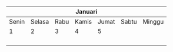 <table>
<thead>
  <tr>
    <th colspan="7">Januari</th>
  </tr>
</thead>
<tbody>
  <tr>
    <td>Senin</td>
    <td>Selasa</td>
    <td>Rabu</td>
    <td>Kamis</td>
    <td>Jumat</td>
    <td>Sabtu</td>
    <td>Minggu</td>
  </tr>
  <tr>
    <td>1</td>
    <td>2</td>
    <td>3</td>
    <td>4</td>
    <td>5</td>
    <td></td>
    <td></td>
  </tr>
  <tr>
    <td></td>
    <td></td>
    <td></td>
    <td></td>
    <td></td>
    <td></td>
    <td></td>
  </tr>
  <tr>
    <td></td>
    <td></td>
    <td></td>
    <td></td>
    <td></td>
    <td></td>
    <td></td>
  </tr>
  <tr>
    <td></td>
    <td></td>
    <td></td>
    <td></td>
    <td></td>
    <td></td>
    <td></td>
  </tr>
  <tr>
    <td></td>
    <td></td>
    <td></td>
    <td></td>
    <td></td>
    <td></td>
    <td></td>
  </tr>
</tbody>
</table>
